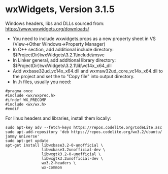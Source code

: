 # wxWidgets, Version 3.1.5

Windows headers, libs and DLLs sourced from:
https://www.wxwidgets.org/downloads/

* You need to include wxwidgets.props as a new property sheet in VS (View->Other Windows->Property Manager)
* In C++ section, add additional include directory: $(ProjectDir)\wxWidgets\3.2.1\include\msvc
* In Linker general, add additional library directory: $(ProjectDir)\wxWidgets\3.2.1\lib\vc14x_x64_dll
* Add wxbase32ud_vc14x_x64.dll and wxmsw32ud_core_vc14x_x64.dll to the project and set the to "Copy file" into output directory.
* In .h files, usually you need:
```
#pragma once
#include <wx/wxprec.h>
#ifndef WX_PRECOMP
#include <wx/wx.h>
#endif
```

For linux headers and libraries, install them locally:
```
sudo apt-key adv --fetch-keys https://repos.codelite.org/CodeLite.asc
sudo apt-add-repository 'deb https://repos.codelite.org/wx3.2/ubuntu/ jammy universe'
sudo apt-get update
apt-get install libwxbase3.2-0-unofficial \
                libwxbase3.2unofficial-dev \
                libwxgtk3.2-0-unofficial \
                libwxgtk3.2unofficial-dev \
                wx3.2-headers \
                wx-common 
```
